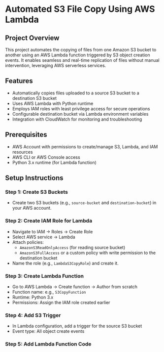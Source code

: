 # Automated S3 File Copy Using AWS Lambda

## Project Overview

This project automates the copying of files from one Amazon S3 bucket to another using an AWS Lambda function triggered by S3 object creation events. It enables seamless and real-time replication of files without manual intervention, leveraging AWS serverless services.



## Features

- Automatically copies files uploaded to a source S3 bucket to a destination S3 bucket
- Uses AWS Lambda with Python runtime
- Employs IAM roles with least privilege access for secure operations
- Configurable destination bucket via Lambda environment variables
- Integration with CloudWatch for monitoring and troubleshooting



## Prerequisites

- AWS Account with permissions to create/manage S3, Lambda, and IAM resources
- AWS CLI or AWS Console access
- Python 3.x runtime (for Lambda function)



## Setup Instructions

### Step 1: Create S3 Buckets

- Create two S3 buckets (e.g., `source-bucket` and `destination-bucket`) in your AWS account.

### Step 2: Create IAM Role for Lambda

- Navigate to IAM → Roles → Create Role
- Select AWS service → Lambda
- Attach policies:
  - `AmazonS3ReadOnlyAccess` (for reading source bucket)
  - `AmazonS3FullAccess` or a custom policy with write permission to the destination bucket
- Name the role (e.g., `LambdaS3CopyRole`) and create it.

### Step 3: Create Lambda Function

- Go to AWS Lambda → Create function → Author from scratch
- Function name: e.g., `S3CopyFunction`
- Runtime: Python 3.x
- Permissions: Assign the IAM role created earlier

### Step 4: Add S3 Trigger

- In Lambda configuration, add a trigger for the source S3 bucket
- Event type: All object create events

### Step 5: Add Lambda Function Code


